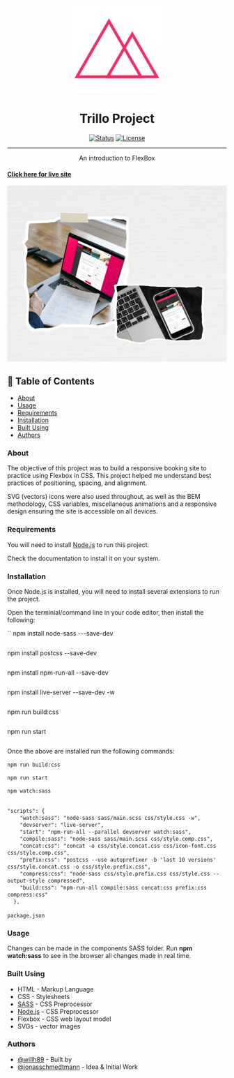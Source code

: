 <p align="center">
  <a href="" rel="noopener">
 <img width=200px height=200px src="img/favicon.png" alt="Project logo"></a>
</p>

<h1 align="center">Trillo Project</h1>

<div align="center">

[![Status](https://img.shields.io/badge/status-active-success.svg)]()
[![License](https://img.shields.io/badge/license-MIT-blue.svg)](/LICENSE)

</div>
  
---

<p align="center"> An introduction to FlexBox

      
#### [Click here for live site](https://wills-trillo-project.netlify.app/)

</p>


![](img/Trillo.png)

## 📝 Table of Contents

- [About](#about)
- [Usage](#usage)
- [Requirements](#Requirements)
- [Installation](#Installation)
- [Built Using](#built_using)
- [Authors](#authors)

### About <a name = "about"></a>

The objective of this project was to build a responsive booking site to practice using Flexbox in CSS. This project helped me understand best practices of positioning, spacing, and alignment.

SVG (vectors) icons were also used throughout, as well as the BEM methodology, CSS variables, miscellaneous animations and a responsive design ensuring the site is accessible on all devices.

### Requirements

You will need to install [Node.js](https://nodejs.org/en/) to run this project.

Check the documentation to install it on your system.

### Installation

Once Node.js is installed, you will need to install several extensions to run the project.

Open the terminial/command line in your code editor, then install the following:

``
npm install node-sass ---save-dev
```

```
npm install postcss --save-dev
```

```
npm install npm-run-all --save-dev
```

```
npm install live-server --save-dev -w
```

```
npm run build:css
```

```
npm run start
```

```

Once the above are installed run the following commands:

```
npm run build:css
```

```
npm run start
```

```
npm watch:sass
```

```

"scripts": {
    "watch:sass": "node-sass sass/main.scss css/style.css -w",
    "devserver": "live-server",
    "start": "npm-run-all --parallel devserver watch:sass",
    "compile:sass": "node-sass sass/main.scss css/style.comp.css",
    "concat:css": "concat -o css/style.concat.css css/icon-font.css css/style.comp.css",
    "prefix:css": "postcss --use autoprefixer -b 'last 10 versions' css/style.concat.css -o css/style.prefix.css",
    "compress:css": "node-sass css/style.prefix.css css/style.css --output-style compressed",
    "build:css": "npm-run-all compile:sass concat:css prefix:css compress:css"
  },

package.json

```

### Usage <a name="usage"></a>

Changes can be made in the components SASS folder.
Run **npm watch:sass** to see in the browser all changes made in real time. 

### Built Using <a name = "built_using"></a>

- HTML - Markup Language
- CSS - Stylesheets
- [SASS](https://sass-lang.com/) - CSS Preprocessor
- [Node.js](https://sass-lang.com/) - CSS Preprocessor
- Flexbox - CSS web layout model
- SVGs - vector images

### Authors <a name = "authors"></a>

- [@willh89](https://github.com/willh89) - Built by
- [@jonasschmedtmann](https://github.com/jonasschmedtmann) - Idea & Initial Work
